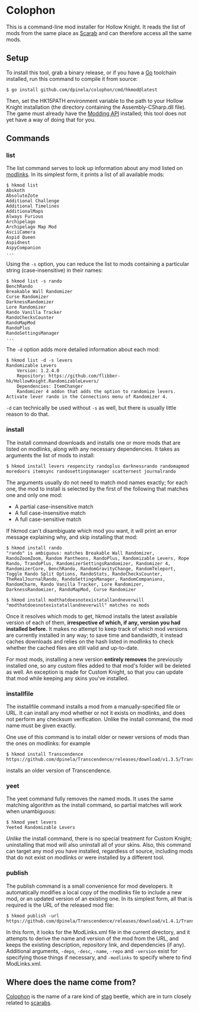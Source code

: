 # Colophon

This is a command-line mod installer for Hollow Knight. It reads the list
of mods from the same place as [Scarab][] and can therefore access all the
same mods.

[Scarab]: https://github.com/fifty-six/Scarab

## Setup

To install this tool, grab a binary release, or if you have a [Go][] toolchain installed, run this command to compile it from source:

    $ go install github.com/dpinela/colophon/cmd/hkmod@latest

Then, set the HK15PATH environment variable to the path to your Hollow Knight 
installation (the directory containing the Assembly-CSharp.dll file). The game must 
already have the [Modding API][] installed; this tool does not yet have a way of 
doing that for you.

[Modding API]: https://github.com/hk-modding/api
[Go]: https://go.dev

## Commands

### list

The list command serves to look up information about any mod listed on [modlinks][].
In its simplest form, it prints a list of all available mods:

    $ hkmod list
    Abskoth
    AbsoluteZote
    Additional Challenge
    Additional Timelines
    AdditionalMaps
    Always Furious
    Archipelago
    Archipelago Map Mod
    AsciiCamera
    Aspid Queen
    Aspidnest
    AspyCompanion
    ...

Using the `-s` option, you can reduce the list to mods containing a particular string
(case-insensitive) in their names:

    $ hkmod list -s rando
    BenchRando
    Breakable Wall Randomizer
    Curse Randomizer
    DarknessRandomizer
    Lore Randomizer
    Rando Vanilla Tracker
    RandoChecksCounter
    RandoMapMod
    RandoPlus
    RandoSettingsManager
    ...

The `-d` option adds more detailed information about each mod:

    $ hkmod list -d -s levers
    Randomizable Levers
        Version: 1.2.4.0
        Repository: https://github.com/flibber-hk/HollowKnight.RandomizableLevers/
        Dependencies: ItemChanger
        Randomizer 4 addon that adds the option to randomize levers. Activate lever rando in the Connections menu of Randomizer 4.

`-d` can technically be used without `-s` as well, but there is usually little reason
to do that.

[modlinks]: https://github.com/hk-modding/modlinks

### install

The install command downloads and installs one or more mods that are listed on
modlinks, along with any necessary dependencies. It takes as arguments the list of
mods to install:

    $ hkmod install levers reopencity randoplus darknessrando randomapmod moredoors itemsync randosettingsmanager scatternest journalrando

The arguments usually do not need to match mod names exactly; for each one, the mod
to install is selected by the first of the following that matches one and only one mod:

- A partial case-insensitive match
- A full case-insensitive match
- A full case-sensitive match

If hkmod can't disambiguate which mod you want, it will print an error message
explaining why, and skip installing that mod:

    $ hkmod install rando
    "rando" is ambiguous: matches Breakable Wall Randomizer, RandoZoomZoom, Random Pantheons, RandoPlus, Randomizable Levers, Rope Rando, TrandoPlus, RandomizerSettingsRandomizer, Randomizer 4, RandomizerCore, BenchRando, RandomGravityChange, RandomTeleport, Toggle Rando Split Options, RandoStats, RandoChecksCounter, TheRealJournalRando, RandoSettingsManager, RandomCompanions, RandomCharm, Rando Vanilla Tracker, Lore Randomizer, DarknessRandomizer, RandoMapMod, Curse Randomizer

    $ hkmod install modthatdoesnotexistatallandneverwill
    "modthatdoesnotexistatallandneverwill" matches no mods

Once it resolves which mods to get, hkmod installs the latest available version of
each of them, **irrespective of which, if any, version you had installed before.**
It makes no attempt to keep track of which mod versions are currently installed in
any way; to save time and bandwidth, it instead caches downloads and relies on the
hash listed in modlinks to check whether the cached files are still valid and
up-to-date.

For most mods, installing a new version **entirely removes** the previously installed
one, so any custom files added to that mod's folder will be deleted as well. An
exception is made for Custom Knight, so that you can update that mod while keeping
any skins you've installed.

### installfile

The installfile command installs a mod from a manually-specified file or URL. It
can install any mod whether or not it exists on modlinks, and does not perform any
checksum verification. Unlike the install command, the mod name must be given
exactly.

One use of this command is to install older or newer versions of mods than the ones
on modlinks: for example

    $ hkmod install Transcendence https://github.com/dpinela/Transcendence/releases/download/v1.3.5/Transcendence.zip

installs an older version of Transcendence.

### yeet

The yeet command fully removes the named mods. It uses the same matching algorithm
as the install command, so partial matches will work when unambiguous:

    $ hkmod yeet levers
    Yeeted Randomizable Levers

*Unlike* the install command, there is no special treatment for Custom Knight;
uninstalling that mod will also uninstall all of your skins. Also, this command can 
target any mod you have installed, regardless of source, including mods that do not
exist on modlinks or were installed by a different tool.

### publish

The publish command is a small convenience for mod developers. It automatically
modifies a local copy of the modlinks file to include a new mod, or an updated version
of an existing one. In its simplest form, all that is required is the URL of the
released mod file:

    $ hkmod publish -url https://github.com/dpinela/Transcendence/releases/download/v1.4.1/Transcendence.zip

In this form, it looks for the ModLinks.xml file in the current directory, and it 
attempts to derive the name and version of the mod from the URL, and
keeps the existing description, repository link, and dependencies (if any). Additional
arguments, `-deps`, `-desc`, `-name`, `-repo` and `-version` exist for specifying
those things if necessary, and `-modlinks` to specify where to find ModLinks.xml.

## Where does the name come from?

[Colophon][] is the name of a rare kind of [stag][] beetle, which are in turn closely
related to [scarabs][].

[Colophon]: https://en.wikipedia.org/wiki/Colophon_(beetle)
[stag]: https://www.speedrun.com/hkmemes?h=All_Stag_Stations-1.4.3.2_NMG&x=vdo18012-5lypejyl.zqo0vvxq
[scarabs]: https://en.wikipedia.org/wiki/Scarabaeidae